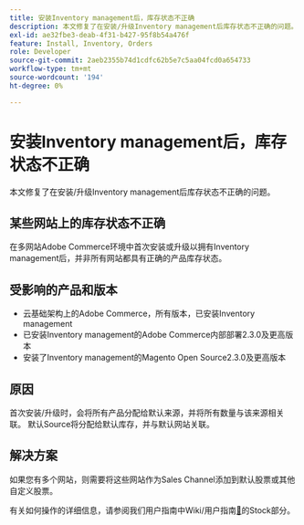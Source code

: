 ```yaml
---
title: 安装Inventory management后，库存状态不正确
description: 本文修复了在安装/升级Inventory management后库存状态不正确的问题。
exl-id: ae32fbe3-deab-4f31-b427-95f8b54a476f
feature: Install, Inventory, Orders
role: Developer
source-git-commit: 2aeb2355b74d1cdfc62b5e7c5aa04fcd0a654733
workflow-type: tm+mt
source-wordcount: '194'
ht-degree: 0%

---
```


# 安装Inventory management后，库存状态不正确

本文修复了在安装/升级Inventory management后库存状态不正确的问题。

## 某些网站上的库存状态不正确

在多网站Adobe Commerce环境中首次安装或升级以拥有Inventory management后，并非所有网站都具有正确的产品库存状态。

## 受影响的产品和版本

* 云基础架构上的Adobe Commerce，所有版本，已安装Inventory management
* 已安装Inventory management的Adobe Commerce内部部署2.3.0及更高版本
* 安装了Inventory management的Magento Open Source2.3.0及更高版本

## 原因

首次安装/升级时，会将所有产品分配给默认来源，并将所有数量与该来源相关联。 默认Source将分配给默认库存，并与默认网站关联。

## 解决方案

如果您有多个网站，则需要将这些网站作为Sales Channel添加到默认股票或其他自定义股票。

有关如何操作的详细信息，请参阅我们用户指南中Wiki/用户指南[&#128279;](https://experienceleague.adobe.com/zh-hans/docs/commerce-admin/inventory/stocks/stocks-manage)的Stock部分。

